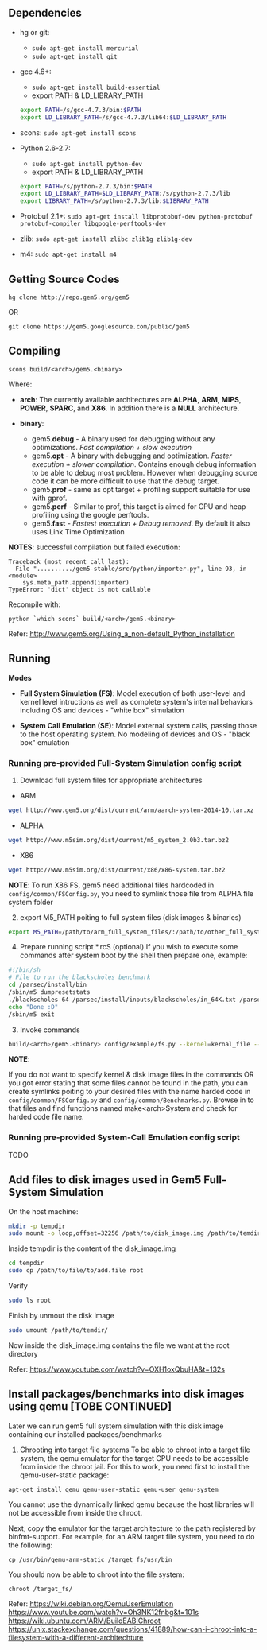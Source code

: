 ## Dependencies
* hg or git: 
	* ```sudo apt-get install mercurial```
	* ```sudo apt-get install git```

* gcc 4.6+:
	* ```sudo apt-get install build-essential```
	* export PATH & LD\_LIBRARY_PATH
	
	```bash
	export PATH=/s/gcc-4.7.3/bin:$PATH
	export LD_LIBRARY_PATH=/s/gcc-4.7.3/lib64:$LD_LIBRARY_PATH
	```
	
* scons: ```sudo apt-get install scons```

* Python 2.6-2.7: 
	* ```sudo apt-get install python-dev```
	* export PATH & LD\_LIBRARY_PATH
	
	```bash
	export PATH=/s/python-2.7.3/bin:$PATH
	export LD_LIBRARY_PATH=$LD_LIBRARY_PATH:/s/python-2.7.3/lib
	export LIBRARY_PATH=/s/python-2.7.3/lib:$LIBRARY_PATH
	```
* Protobuf 2.1+: ```sudo apt-get install libprotobuf-dev python-protobuf protobuf-compiler libgoogle-perftools-dev```
* zlib: ```sudo apt-get install zlibc zlib1g zlib1g-dev```
* m4: ```sudo apt-get install m4```

## Getting Source Codes
```
hg clone http://repo.gem5.org/gem5
```
OR

```
git clone https://gem5.googlesource.com/public/gem5
```

## Compiling
```
scons build/<arch>/gem5.<binary>
```
Where:

* **arch**: The currently available architectures are **ALPHA**, **ARM**, **MIPS**, **POWER**, **SPARC**, and **X86**. In addition there is a **NULL** architecture.

* **binary**:
	* gem5.**debug** - A binary used for debugging without any optimizations. *_Fast compilation + slow execution_*
	* gem5.**opt** - A binary with debugging and optimization. _*Faster execution + slower compilation*_. Contains enough debug information to be able to debug most problem. However when debugging source code it can be more difficult to use that the debug target.
	* gem5.**prof** - same as opt target + profiling support suitable for use with gprof.
	* gem5.**perf** - Similar to prof, this target is aimed for CPU and heap profiling using the google perftools.
	* gem5.**fast** - _*Fastest execution + Debug removed*_. By default it also uses Link Time Optimization

**NOTES**: successful compilation but failed execution:

```
Traceback (most recent call last):
  File "........../gem5-stable/src/python/importer.py", line 93, in <module>
    sys.meta_path.append(importer)
TypeError: 'dict' object is not callable
```
Recompile with:

```
python `which scons` build/<arch>/gem5.<binary>
```
Refer: http://www.gem5.org/Using_a_non-default_Python_installation

## Running
**Modes**

* **Full System Simulation (FS)**: Model execution of both user-level and kernel level intructions as well as complete system's internal behaviors including OS and devices - "white box" simulation

* **System Call Emulation (SE)**: Model external system calls, passing those to the host operating system. No modeling of devices and OS - "black box" emulation

### Running pre-provided Full-System Simulation config script

1. Download full system files for appropriate architectures

* ARM

```bash
wget http://www.gem5.org/dist/current/arm/aarch-system-2014-10.tar.xz
``` 
* ALPHA

```bash
wget http://www.m5sim.org/dist/current/m5_system_2.0b3.tar.bz2
```
* X86

```bash
wget http://www.m5sim.org/dist/current/x86/x86-system.tar.bz2
```
**NOTE**:
To run X86 FS, gem5 need additional files hardcoded in ```config/common/FSConfig.py```, you need to symlink those file from ALPHA file system folder

2. export M5_PATH poiting to full system files (disk images & binaries)

```bash
export M5_PATH=/path/to/arm_full_system_files/:/path/to/other_full_system_files:$M5_PATH
```
4. Prepare running script *.rcS (optional)
If you wish to execute some commands after system boot by the shell then prepare one, example:

```bash
#!/bin/sh
# File to run the blackscholes benchmark
cd /parsec/install/bin
/sbin/m5 dumpresetstats
./blackscholes 64 /parsec/install/inputs/blackscholes/in_64K.txt /parsec/install/inputs/blackscholes/prices.txt
echo "Done :D"
/sbin/m5 exit
```
3. Invoke commands

```bash
build/<arch>/gem5.<binary> config/example/fs.py --kernel=kernal_file --disk-image=image_file.img --script=/path/to/script.rcS
```

**NOTE**:

If you do not want to specify kernel & disk image files in the commands OR you got error stating that some files cannot be found in the path, you can create symlinks poiting to your desired files with the name harded code in ```config/common/FSConfig.py``` and ```config/common/Benchmarks.py```. Browse in to that files and find functions named make\<arch>System and check for harded code file name.

### Running pre-provided System-Call Emulation config script
TODO

## Add files to disk images used in Gem5 Full-System Simulation
On the host machine:

```bash
mkdir -p tempdir
sudo mount -o loop,offset=32256 /path/to/disk_image.img /path/to/temdir/
```
Inside tempdir is the content of the disk_image.img

```bash
cd tempdir
sudo cp /path/to/file/to/add.file root
```
Verify

```bash
sudo ls root
```
Finish by unmout the disk image

```bash
sudo umount /path/to/temdir/
```
Now inside the disk_image.img contains the file we want at the root directory

Refer: https://www.youtube.com/watch?v=OXH1oxQbuHA&t=132s

## Install packages/benchmarks into disk images using qemu [TOBE CONTINUED]
Later we can run gem5 full system simulation with this disk image containing our installed packages/benchmarks

1. Chrooting into target file systems
To be able to chroot into a target file system, the qemu emulator for the target CPU needs to be accessible from inside the chroot jail. For this to work, you need first to install the qemu-user-static package:

```
apt-get install qemu qemu-user-static qemu-user qemu-system
```
You cannot use the dynamically linked qemu because the host libraries will not be accessible from inside the chroot.

Next, copy the emulator for the target architecture to the path registered by binfmt-support. For example, for an ARM target file system, you need to do the following:

```
cp /usr/bin/qemu-arm-static /target_fs/usr/bin
```
You should now be able to chroot into the file system:

```
chroot /target_fs/
```

Refer: 	https://wiki.debian.org/QemuUserEmulation
		https://www.youtube.com/watch?v=Oh3NK12fnbg&t=101s
		https://wiki.ubuntu.com/ARM/BuildEABIChroot
		https://unix.stackexchange.com/questions/41889/how-can-i-chroot-into-a-filesystem-with-a-different-architechture
